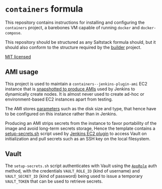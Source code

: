 # `containers` formula

This repository contains instructions for installing and configuring the `containers` project, a barebones VM capable of running `docker` and `docker-compose`.

This repository should be structured as any Saltstack formula should, but it 
should also conform to the structure required by the [builder](https://github.com/elifesciences/builder) 
project.

[MIT licensed](LICENCE.txt)

## AMI usage

This project is used to maintain a `containers--jenkins-plugin-ami` EC2 instance that is [snapshotted to produce AMIs](https://alfred.elifesciences.org/job/process/job/process-ec2-plugin-ami-update/) used by Jenkins to dynamically create nodes. It is almost never used to create ad-hoc or environment-based EC2 instances apart from testing.

The AMI stores [parameters](https://github.com/elifesciences/builder/blob/master/projects/elife.yaml#L1134-L1138) such as the disk size and type, that hence have to be configured on this instance rather than in Jenkins.

Producing an AMI strips secrets from the instance to favor portability of the image and avoid long-term secrets storage, Hence the template contains a [setup-secrets.sh](salt/containers/config/usr-local-bin-setup-secrets.sh) script used by [Jenkins EC2 plugin](https://alfred.elifesciences.org/configure) to access Vault on initialization and pull secrets such as an SSH key on the local filesystem.

## Vault

The `setup-secrets.sh` script authenticates with Vault using the [`AppRole`](https://www.vaultproject.io/docs/auth/approle.html) auth method, with the credentials `VAULT_ROLE_ID` (kind of username) and `VAULT_SECRET_ID` (kind of password) being used to issue a temporary `VAULT_TOKEN` that can be used to retrieve secrets.
